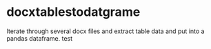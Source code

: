 # docxtablestodatgrame
Iterate through several docx files and extract table data and put into a pandas dataframe.
test